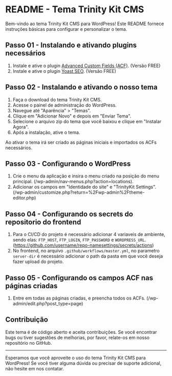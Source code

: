 # README - Tema Trinity Kit CMS

Bem-vindo ao tema Trinity Kit CMS para WordPress! Este README fornece instruções básicas para configurar e personalizar o tema.

## Passo 01 - Instalando e ativando plugins necessários

1. Instale e ative o plugin [Advanced Custom Fields (ACF)](https://br.wordpress.org/plugins/advanced-custom-fields/). (Versão FREE)
2. Instale e ative o plugin [Yoast SEO](https://br.wordpress.org/plugins/wordpress-seo/). (Versão FREE)

## Passo 02 - Instalando e ativando o nosso tema

1. Faça o download do tema Trinity Kit CMS.
2. Acesse o painel de administração do WordPress.
3. Navegue até "Aparência" > "Temas".
4. Clique em "Adicionar Novo" e depois em "Enviar Tema".
5. Selecione o arquivo zip do tema que você baixou e clique em "Instalar Agora".
6. Após a instalação, ative o tema.

Ao ativar o tema irá ser criado as páginas iniciais e importados os ACFs necessários.

## Passo 03 - Configurando o WordPress

1. Crie o menu da aplicação e insira o menu criado na posição do menu principal. (/wp-admin/nav-menus.php?action=locations).
2. Adicionar os campos em "Identidade do site" e "TrinityKit Settings". (/wp-admin/customize.php?return=%2Fwp-admin%2Ftheme-editor.php)

## Passo 04 - Configurando os secrets do repositorio do frontend

1. Para o CI/CD do projeto é necessário adicionar 4 variaveis de ambiente, sendo elas: ```FTP_HOST```, ```FTP_LOGIN```, ```FTP_PASSWORD``` e ```WORDPRESS_URL```. (https://github.com/username/repo-namesettings/secrets/actions)
2. No frontend, no arquivo ```.github/workflows/master.yml```, no parametro ```server-dir``` é necessário adicionar o path da pasta em que você deseja fazer upload do projeto. 

## Passo 05 - Configurando os campos ACF nas páginas criadas

1. Entre em todas as páginas criadas, e preencha todos os ACFs. (/wp-admin/edit.php?post_type=page)



## Contribuição

Este tema é de código aberto e aceita contribuições. Se você encontrar bugs ou tiver sugestões de melhorias, por favor, relate-os em nosso repositório no GitHub.

---

Esperamos que você aproveite o uso do tema Trinity Kit CMS para WordPress! Se você tiver alguma dúvida ou precisar de suporte adicional, não hesite em nos contatar.
